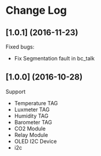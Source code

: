 # Change Log

## [1.0.1] (2016-11-23)
Fixed bugs:
- Fix Segmentation fault in bc_talk

## [1.0.0] (2016-10-28)
Support 
- Temperature TAG
- Luxmeter TAG
- Humidity TAG
- Barometer TAG
- CO2 Module
- Relay Module
- OLED I2C Device
- i2c
